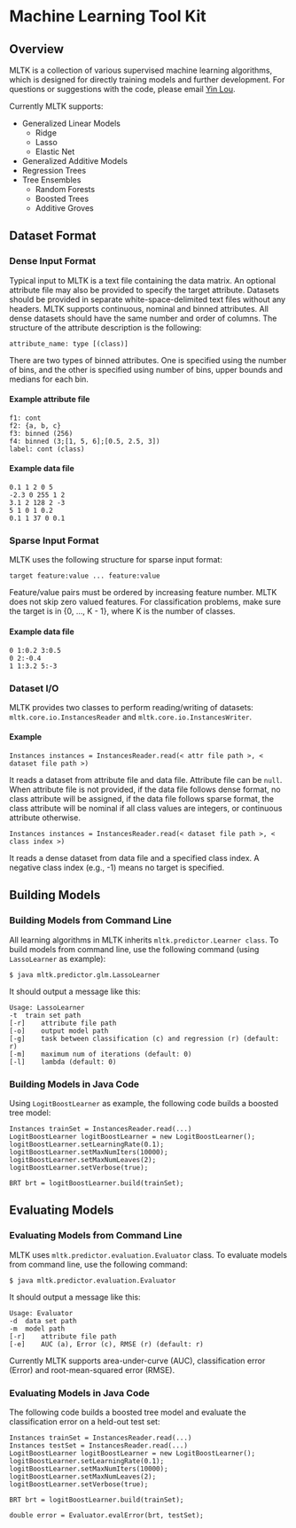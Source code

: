 # Machine Learning Tool Kit

## Overview

MLTK is a collection of various supervised machine learning algorithms, which is designed for directly training models and further development. For questions or suggestions with the code, please email <a href="mailto:yinlou@cs.cornell.edu">Yin Lou</a>.

Currently MLTK supports:
* Generalized Linear Models
  * Ridge
  * Lasso
  * Elastic Net
* Generalized Additive Models
* Regression Trees
* Tree Ensembles
  * Random Forests
  * Boosted Trees
  * Additive Groves

## Dataset Format

### Dense Input Format

Typical input to MLTK is a text file containing the data matrix. An optional attribute file may also be provided to specify the target attribute. Datasets should be provided in separate white-space-delimited text files without any headers. MLTK supports continuous, nominal and binned attributes. All dense datasets should have the same number and order of columns. The structure of the attribute description is the following:

```
attribute_name: type [(class)]
```

There are two types of binned attributes. One is specified using the number of bins, and the other is specified using number of bins, upper bounds and medians for each bin.

#### Example attribute file

```
f1: cont
f2: {a, b, c}
f3: binned (256) 
f4: binned (3;[1, 5, 6];[0.5, 2.5, 3])
label: cont (class) 
```

#### Example data file

```
0.1 1 2 0 5
-2.3 0 255 1 2
3.1 2 128 2 -3
5 1 0 1 0.2
0.1 1 37 0 0.1
```

### Sparse Input Format

MLTK uses the following structure for sparse input format:
```
target feature:value ... feature:value
```

Feature/value pairs must be ordered by increasing feature number. MLTK does not skip zero valued features. For classification problems, make sure the target is in {0, ..., K - 1}, where K is the number of classes.

#### Example data file

```
0 1:0.2 3:0.5
0 2:-0.4
1 1:3.2 5:-3
```

### Dataset I/O

MLTK provides two classes to perform reading/writing of datasets: `mltk.core.io.InstancesReader` and `mltk.core.io.InstancesWriter`.

#### Example

```
Instances instances = InstancesReader.read(< attr file path >, < dataset file path >)
```
It reads a dataset from attribute file and data file. Attribute file can be `null`. When attribute file is not provided, if the data file follows dense format, no class attribute will be assigned, if the data file follows sparse format, the class attribute will be nominal if all class values are integers, or continuous attribute otherwise.

```
Instances instances = InstancesReader.read(< dataset file path >, < class index >)
```
It reads a dense dataset from data file and a specified class index. A negative class index (e.g., -1) means no target is specified.

## Building Models

### Building Models from Command Line

All learning algorithms in MLTK inherits `mltk.predictor.Learner class`. To build models from command line, use the following command (using `LassoLearner` as example):

```
$ java mltk.predictor.glm.LassoLearner
```

It should output a message like this:

```
Usage: LassoLearner
-t	train set path
[-r]	attribute file path
[-o]	output model path
[-g]	task between classification (c) and regression (r) (default: r)
[-m]	maximum num of iterations (default: 0)
[-l]	lambda (default: 0)
```

### Building Models in Java Code

Using `LogitBoostLearner` as example, the following code builds a boosted tree model:

```
Instances trainSet = InstancesReader.read(...)
LogitBoostLearner logitBoostLearner = new LogitBoostLearner();
logitBoostLearner.setLearningRate(0.1);
logitBoostLearner.setMaxNumIters(10000);
logitBoostLearner.setMaxNumLeaves(2);
logitBoostLearner.setVerbose(true);
		
BRT brt = logitBoostLearner.build(trainSet);
```

## Evaluating Models

### Evaluating Models from Command Line

MLTK uses `mltk.predictor.evaluation.Evaluator` class. To evaluate models from command line, use the following command:

```
$ java mltk.predictor.evaluation.Evaluator
```

It should output a message like this:

```
Usage: Evaluator
-d	data set path
-m	model path
[-r]	attribute file path
[-e]	AUC (a), Error (c), RMSE (r) (default: r)
```

Currently MLTK supports area-under-curve (AUC), classification error (Error) and root-mean-squared error (RMSE).

### Evaluating Models in Java Code

The following code builds a boosted tree model and evaluate the classification error on a held-out test set:

```
Instances trainSet = InstancesReader.read(...)
Instances testSet = InstancesReader.read(...)
LogitBoostLearner logitBoostLearner = new LogitBoostLearner();
logitBoostLearner.setLearningRate(0.1);
logitBoostLearner.setMaxNumIters(10000);
logitBoostLearner.setMaxNumLeaves(2);
logitBoostLearner.setVerbose(true);
		
BRT brt = logitBoostLearner.build(trainSet);

double error = Evaluator.evalError(brt, testSet);
```